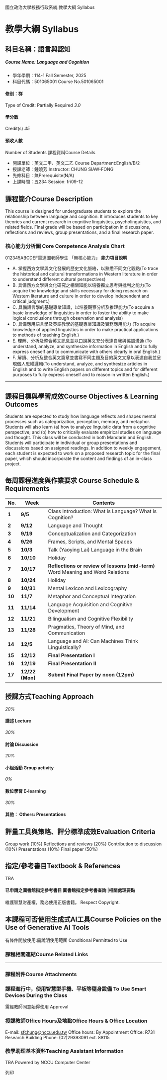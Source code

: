 國立政治大學校務行政系統 教學大綱 Syllabus
# 教學大綱 Syllabus
##  科目名稱：語言與認知
#####  Course Name: Language and Cognition
  * 學年學期：114-1 Fall Semester, 2025 
  * 科目代碼：501065001 Course No.501065001


#### 修別：群
Type of Credit: Partially Required 
_3.0_
#### 學分數
Credit(s)
_45_
#### 預收人數
Number of Students
課程資料Course Details
  * 開課單位：英文二甲、英文二乙 Course Department:English/B/2 
  * 授課老師：鍾曉芳 Instructor: CHUNG SIAW-FONG 
  * 先修科目：無Prerequisite(N/A)
  * 上課時間：五234 Session: fri09-12


##  課程簡介Course Description
This course is designed for undergraduate students to explore the relationship between language and cognition. It introduces students to key theories and current research in cognitive linguistics, psycholinguistics, and related fields. Final grade will be based on participation in discussions, reflections and reviews, group presentations, and a final research paper.
###  核心能力分析圖 Core Competence Analysis Chart
012345ABCDEF雷達圖老師學生
「無核心能力」 
**能力項目說明**
  * A. 掌握西方文學與文化發展的歷史文化脈絡，以熟悉不同文化觀點(To trace the historical and cultural transformations in Western literature in order to understand different cultural perspectives)
  * B. 具備西方文學與文化研究之相關知能以培養獨立思考與批判之能力(To acquire the knowledge and skills necessary for doing research on Western literature and culture in order to develop independent and critical judgment.)
  * C. 具備語言學的基礎專業知識，以培養觀察分析及推理能力(To acquire a basic knowledge of linguistics in order to foster the ability to make logical conclusions through observation and analysis)
  * D. 具備應用語言學及英語教學的基礎專業知識及實務應用能力 (To acquire knowledge of applied linguistics in order to make practical applications to methods of teaching English.)
  * E. 理解、分析及整合英文訊息並以口說英文充分表達自我與協調溝通 (To understand, analyze, and synthesize information in English and to fully express oneself and to communicate with others clearly in oral English.)
  * F. 解讀、分析及整合英文篇章並書寫不同主題及目的英文文章以表達自我並呈現個人思維邏輯(To understand, analyze, and synthesize articles in English and to write English papers on different topics and for different purposes to fully express oneself and to reason in written English.)


* * *
##  課程目標與學習成效Course Objectives & Learning Outcomes 
Students are expected to study how language reflects and shapes mental processes such as categorization, perception, memory, and metaphor. Students will also learn (a) how to analyze linguistic data from a cognitive perspective; and (b) how to critically evaluate empirical studies on language and thought. This class will be conducted in both Mandarin and English. Students will participate in individual or group presentations and discussions based on assigned readings. In addition to weekly engagement, each student is expected to work on a proposed research topic for the final paper, which should incorporate the content and findings of an in-class project.
##  每周課程進度與作業要求 Course Schedule & Requirements
**No.** |  **Week** |  **Contents**  
---|---|---  
**1** |  **9/5** |  Class Introduction: What is Language? What is Cognition?  
**2** |  **9/12** |  Language and Thought   
**3** |  **9/19** |  Conceptualization and Categorization   
**4** |  **9/26** |  Frames, Scripts, and Mental Spaces   
**5** |  **10/3** |  Talk (Yaoying Lai) Language in the Brain  
**6** |  **10/10** |  Holiday  
**7** |  **10/17** |  **Reflections or review of lessons (mid-term)** Word Meaning and Word Relations  
**8** |  **10/24** |  Holiday  
**9** |  **10/31** |  Mental Lexicon and Lexicography  
**10** |  **11/7** |  Metaphor and Conceptual Integration  
**11** |  **11/14** |  Language Acquisition and Cognitive Development  
**12** |  **11/21** |  Bilingualism and Cognitive Flexibility  
**13** |  **11/28** |  Pragmatics, Theory of Mind, and Communication  
**14** |  **12/5** |  Language and AI: Can Machines Think Linguistically?  
**15** |  **12/12** |  **Final Presentation I**  
**16** |  **12/19** |  **Final Presentation II**  
**17** |  **12/22 (Mon)** |  **Submit Final Paper by noon (12pm)**  
##  授課方式Teaching Approach
_20%_
####  講述 Lecture
_30%_
####  討論 Discussion
_20%_
####  小組活動 Group activity
_0%_
####  數位學習 E-learning
_30%_
####  其他： Others: Presentations 
##  評量工具與策略、評分標準成效Evaluation Criteria
Group work (10%)
Reflections and reviews (20%)
Contribution to discussion (10%)
Presentations (10%)
Final paper (50%) 
##  指定/參考書目Textbook & References
TBA
####  已申請之圖書館指定參考書目  圖書館指定參考書查詢 |相關處理要點
維護智慧財產權，務必使用正版書籍。 Respect Copyright.
##  本課程可否使用生成式AI工具Course Policies on the Use of Generative AI Tools
有條件開放使用:需說明使用範圍 Conditional Permitted to Use 
###  課程相關連結Course Related Links
* * *
###  課程附件Course Attachments
###  課程進行中，使用智慧型手機、平板等隨身設備 To Use Smart Devices During the Class
需經教師同意始得使用  Approval
###  授課教師Office Hours及地點Office Hours & Office Location
E-mail: sfchung@nccu.edu.tw
Office hours: By Appointment
Office: R731 Research Building
Phone: (02)29393091 ext. 88115
###  教學助理基本資料Teaching Assistant Information
TBA
Powered by NCCU Computer Center
  
列印
